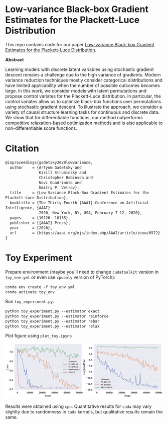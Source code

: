 # Low-variance Black-box Gradient Estimates for the Plackett-Luce Distribution

This repo contains code for our paper [Low-variance Black-box Gradient Estimates for the Plackett-Luce Distribution](https://arxiv.org/abs/1911.10036).

__Abstract__

Learning models with discrete latent variables using stochastic gradient descent remains a challenge due to the high variance of gradients. Modern variance reduction techniques mostly consider categorical distributions and have limited applicability when the number of possible outcomes becomes large. In this work, we consider models with latent permutations and propose control variates for the Plackett-Luce distribution. In particular, the control variates allow us to optimize black-box functions over permutations using stochastic gradient descent. To illustrate the approach, we consider a variety of causal structure learning tasks for continuous and discrete data. We show that for differentiable functions, our method outperforms competitive relaxation-based optimization methods and is also applicable to non-differentiable score functions.

# Citation

```
@inproceedings{gadetsky2020lowvariance,
  author    = {Artyom Gadetsky and
               Kirill Struminsky and
               Christopher Robinson and
               Novi Quadrianto and
               Dmitry P. Vetrov},
  title     = {Low-Variance Black-Box Gradient Estimates for the Plackett-Luce Distribution},
  booktitle = {The Thirty-Fourth {AAAI} Conference on Artificial Intelligence, {AAAI}
               2020, New York, NY, USA, February 7-12, 2020},
  pages     = {10126--10135},
  publisher = {{AAAI} Press},
  year      = {2020},
  url       = {https://aaai.org/ojs/index.php/AAAI/article/view/6572}
}
```

# Toy Experiment

Prepare environment (maybe you'll need to change `cudatoolkit` version in `toy_env.yml` or even use `cpuonly` version of PyTorch):

```
conda env create -f toy_env.yml
conda activate toy_env
```

Run `toy_experiment.py`:

```
python toy_experiment.py --estimator exact
python toy_experiment.py --estimator reinforce
python toy_experiment.py --estimator rebar
python toy_experiment.py --estimator relax
```

Plot figure using `plot_toy.ipynb`

![alt text](./figures/toy_together.png)

Results were obtained using `cpu`. Quantitative results for `cuda` may vary slighlty due to randomness in `cuda` kernels, but qualitative results remain the same.
